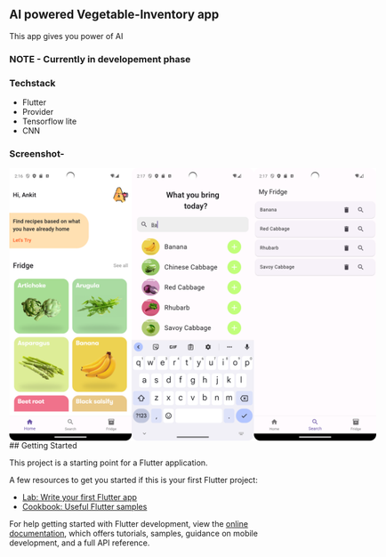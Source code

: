 ## AI powered Vegetable-Inventory app
This app gives you power of AI
### NOTE - Currently in developement phase
### Techstack
- Flutter
- Provider
- Tensorflow lite
- CNN
### Screenshot-
<div style="display:flex;">
<img src="images/screenshot/1.png" alt="homepage" width="220px"  />
<img src="images/screenshot/2.png" alt="homepage" width="220px" />
<img src="images/screenshot/3.png" alt="homepage"  width="220px"/>
  
</div>
## Getting Started

This project is a starting point for a Flutter application.

A few resources to get you started if this is your first Flutter project:

- [Lab: Write your first Flutter app](https://docs.flutter.dev/get-started/codelab)
- [Cookbook: Useful Flutter samples](https://docs.flutter.dev/cookbook)

For help getting started with Flutter development, view the
[online documentation](https://docs.flutter.dev/), which offers tutorials,
samples, guidance on mobile development, and a full API reference.
